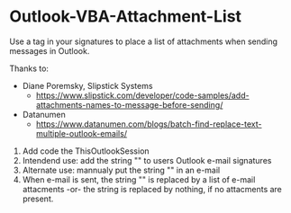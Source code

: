 # Outlook-VBA-Attachment-List
Use a tag in your signatures to place a list of attachments when sending messages in Outlook.

Thanks to:
  * Diane Poremsky, Slipstick Systems
    - https://www.slipstick.com/developer/code-samples/add-attachments-names-to-message-before-sending/
  * Datanumen
    - https://www.datanumen.com/blogs/batch-find-replace-text-multiple-outlook-emails/

1. Add code the ThisOutlookSession 
2. Intendend use: add the string "<attachment list>" to users Outlook e-mail signatures
3. Alternate use: mannualy put the string "<attachment list>" in an e-mail
4. When e-mail is sent, the string "<attachment list>" is replaced by a list of e-mail attacments 
   -or- 
   the string is replaced by nothing, if no attacments are present.

